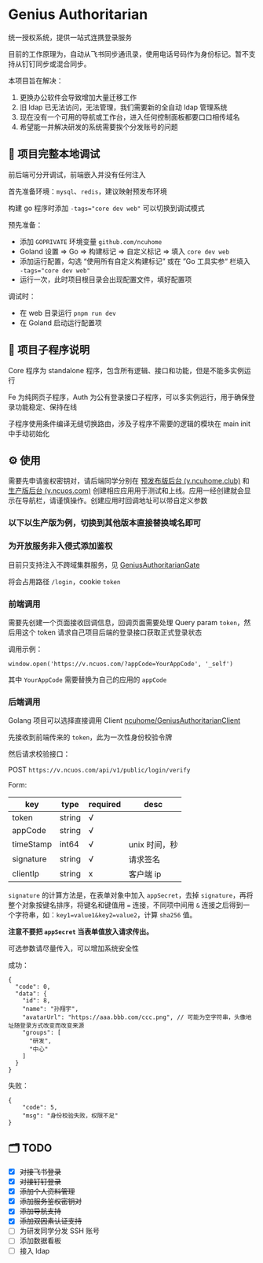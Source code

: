 # Genius Authoritarian

统一授权系统，提供一站式连携登录服务

目前的工作原理为，自动从飞书同步通讯录，使用电话号码作为身份标记。暂不支持从钉钉同步或混合同步。

本项目旨在解决：

1. 更换办公软件会导致增加大量迁移工作
2. 旧 ldap 已无法访问，无法管理，我们需要新的全自动 ldap 管理系统
3. 现在没有一个可用的导航或工作台，进入任何控制面板都要口口相传域名
4. 希望能一并解决研发的系统需要挨个分发账号的问题

## :wrench: 项目完整本地调试

前后端可分开调试，前端嵌入并没有任何注入

首先准备环境：`mysql`、`redis`，建议映射预发布环境

构建 go 程序时添加 `-tags="core dev web"` 可以切换到调试模式

预先准备：

+ 添加 `GOPRIVATE` 环境变量 `github.com/ncuhome`
+ Goland 设置 => Go => 构建标记 => 自定义标记  => 填入 `core dev web`
+ 添加运行配置，勾选 “使用所有自定义构建标记” 或在 ”Go 工具实参“ 栏填入 `-tags="core dev web"`
+ 运行一次，此时项目根目录会出现配置文件，填好配置项

调试时：

+ 在 web 目录运行 `pnpm run dev`
+ 在 Goland 启动运行配置项

## :children_crossing: 项目子程序说明

Core 程序为 standalone 程序，包含所有逻辑、接口和功能，但是不能多实例运行

Fe 为纯网页子程序，Auth 为公有登录接口子程序，可以多实例运行，用于确保登录功能稳定、保持在线

子程序使用条件编译无缝切换路由，涉及子程序不需要的逻辑的模块在 main init 中手动初始化

## :gear: 使用

需要先申请鉴权密钥对，请后端同学分别在 [预发布版后台 (v.ncuhome.club)](https://v.ncuhome.club) 和 [生产版后台 (v.ncuos.com)](https://v.ncuos.com) 创建相应应用用于测试和上线。应用一经创建就会显示在导航栏，请谨慎操作。创建应用时回调地址可以带自定义参数

### 以下以生产版为例，切换到其他版本直接替换域名即可

### 为开放服务非入侵式添加鉴权

目前只支持注入不跨域集群服务，见 [GeniusAuthoritarianGate](https://github.com/ncuhome/GeniusAuthoritarianGate)

将会占用路径 `/login`，cookie `token`

### 前端调用

需要先创建一个页面接收回调信息，回调页面需要处理 Query param `token`，然后用这个 token 请求自己项目后端的登录接口获取正式登录状态

调用示例：

```
window.open('https://v.ncuos.com/?appCode=YourAppCode', '_self')
```

其中 `YourAppCode` 需要替换为自己的应用的 `appCode`

### 后端调用

Golang 项目可以选择直接调用 Client [ncuhome/GeniusAuthoritarianClient](https://github.com/ncuhome/GeniusAuthoritarianClient)

先接收到前端传来的 `token`，此为一次性身份校验令牌

然后请求校验接口：

POST `https://v.ncuos.com/api/v1/public/login/verify`

Form:

| key       | type   | required | desc      |
|-----------|--------|----------|-----------|
| token     | string | √        |           |
| appCode   | string | √        |           |
| timeStamp | int64  | √        | unix 时间，秒 |
| signature | string | √        | 请求签名      |
| clientIp  | string | x        | 客户端 ip    |

`signature` 的计算方法是，在表单对象中加入 `appSecret`，去掉 `signature`，再将整个对象按键名排序，将键名和键值用 `=` 连接，不同项中间用 `&` 连接之后得到一个字符串，如：`key1=value1&key2=value2`，计算 `sha256` 值。

**注意不要把 `appSecret` 当表单值放入请求传出。**

可选参数请尽量传入，可以增加系统安全性

成功：

```json5
{
  "code": 0,
  "data": {
    "id": 8,
    "name": "孙翔宇",
    "avatarUrl": "https://aaa.bbb.com/ccc.png", // 可能为空字符串，头像地址随登录方式改变而改变来源
    "groups": [
      "研发",
      "中心"
    ]
  }
}
```

失败：

```json5
{
    "code": 5,
    "msg": "身份校验失败，权限不足"
}
```

## :card_index_dividers: TODO

+ [x] ~~对接飞书登录~~
+ [x] ~~对接钉钉登录~~
+ [x] ~~添加个人资料管理~~
+ [x] ~~添加服务鉴权密钥对~~
+ [x] ~~添加导航支持~~
+ [x] ~~添加双因素认证支持~~
+ [ ] 为研发同学分发 SSH 账号
+ [ ] 添加数据看板
+ [ ] 接入 ldap
